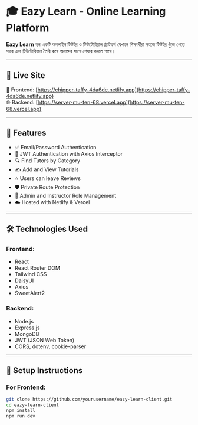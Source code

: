# 🎓 Eazy Learn - Online Learning Platform

**Eazy Learn** হল একটি অনলাইন টিউটর ও টিউটোরিয়াল প্ল্যাটফর্ম যেখানে শিক্ষার্থীরা সহজে টিউটর খুঁজে পেতে পারে এবং টিউটোরিয়াল তৈরি করে অন্যদের সাথে শেয়ার করতে পারে।

---

## 🚀 Live Site

🔗 Frontend: [https://chipper-taffy-4da6de.netlify.app](https://chipper-taffy-4da6de.netlify.app)  
🌐 Backend: [https://server-mu-ten-68.vercel.app](https://server-mu-ten-68.vercel.app)

---

## 🔐 Features

- ✅ Email/Password Authentication
- 🔐 JWT Authentication with Axios Interceptor
- 🔍 Find Tutors by Category
- ✍️ Add and View Tutorials
- ⭐ Users can leave Reviews
- 🛡️ Private Route Protection
- 🧑 Admin and Instructor Role Management
- ☁️ Hosted with Netlify & Vercel

---

## 🛠️ Technologies Used

### Frontend:
- React
- React Router DOM
- Tailwind CSS
- DaisyUI
- Axios
- SweetAlert2

### Backend:
- Node.js
- Express.js
- MongoDB
- JWT (JSON Web Token)
- CORS, dotenv, cookie-parser

---

## 🔧 Setup Instructions

### For Frontend:

```bash
git clone https://github.com/yourusername/eazy-learn-client.git
cd eazy-learn-client
npm install
npm run dev
